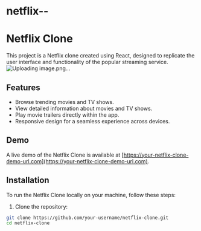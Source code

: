 # netflix--
# Netflix Clone

This project is a Netflix clone created using React, designed to replicate the user interface and functionality of the popular streaming service.
![Uploading image.png…]()


## Features

- Browse trending movies and TV shows.
- View detailed information about movies and TV shows.
- Play movie trailers directly within the app.
- Responsive design for a seamless experience across devices.

## Demo

A live demo of the Netflix Clone is available at [https://your-netflix-clone-demo-url.com](https://your-netflix-clone-demo-url.com).

## Installation

To run the Netflix Clone locally on your machine, follow these steps:

1. Clone the repository:

```bash
git clone https://github.com/your-username/netflix-clone.git
cd netflix-clone
